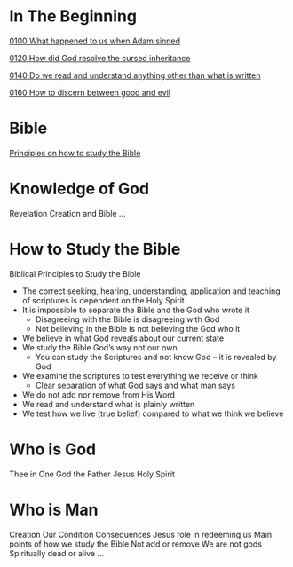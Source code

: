 # In The Beginning
[0100 What happened to us when Adam sinned](0100%20What%20happened%20to%20us%20when%20Adam%20sinned.md)

[0120 How did God resolve the cursed inheritance](0120%20How%20did%20God%20resolve%20the%20cursed%20inheritance.md)

[0140 Do we read and understand anything other than what is written](0140%20Do%20we%20read%20and%20understand%20anything%20other%20than%20what%20is%20written.md)

[0160 How to discern between good and evil](0160%20How%20to%20discern%20between%20good%20and%20evil.md)



# Bible
[Principles on how to study the Bible](Principles%20on%20how%20to%20study%20the%20Bible.md)



# Knowledge of God
Revelation
	Creation and Bible
...



# How to Study the Bible
Biblical Principles to Study the Bible

- The correct seeking, hearing, understanding, application and teaching of scriptures is dependent on the Holy Spirit.
- It is impossible to separate the Bible and the God who wrote it  
    - Disagreeing with the Bible is disagreeing with God
    - Not believing in the Bible is not believing the God who it
- We believe in what God reveals about our current state
- We study the Bible God’s way not our own  
    - You can study the Scriptures and not know God – it is revealed by God
- We examine the scriptures to test everything we receive or think
    - Clear separation of what God says and what man says
- We do not add nor remove from His Word
- We read and understand what is plainly written
- We test how we live (true belief) compared to what we think we believe


# Who is God
Thee in One
God the Father
Jesus
Holy Spirit



# Who is Man




Creation
Our Condition
Consequences
Jesus role in redeeming us
Main points of how we study the Bible
	Not add or remove
	We are not gods
	Spiritually dead or alive
	...